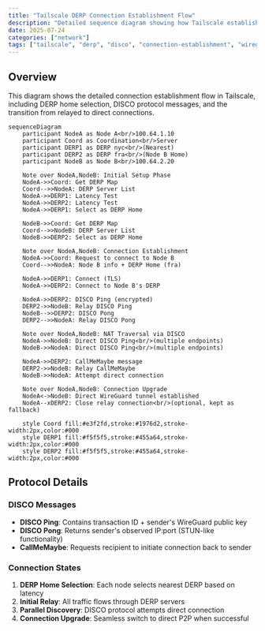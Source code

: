 ```yaml
---
title: "Tailscale DERP Connection Establishment Flow"
description: "Detailed sequence diagram showing how Tailscale establishes connections using DERP servers and DISCO protocol"
date: 2025-07-24
categories: ["network"]
tags: ["tailscale", "derp", "disco", "connection-establishment", "wireguard", "nat-traversal"]
---
```


## Overview

This diagram shows the detailed connection establishment flow in Tailscale, including DERP home selection, DISCO protocol messages, and the transition from relayed to direct connections.

```mermaid
sequenceDiagram
    participant NodeA as Node A<br/>100.64.1.10
    participant Coord as Coordination<br/>Server
    participant DERP1 as DERP nyc<br/>(Nearest)
    participant DERP2 as DERP fra<br/>(Node B Home)
    participant NodeB as Node B<br/>100.64.2.20
    
    Note over NodeA,NodeB: Initial Setup Phase
    NodeA->>Coord: Get DERP Map
    Coord-->>NodeA: DERP Server List
    NodeA->>DERP1: Latency Test
    NodeA->>DERP2: Latency Test
    NodeA->>DERP1: Select as DERP Home
    
    NodeB->>Coord: Get DERP Map
    Coord-->>NodeB: DERP Server List
    NodeB->>DERP2: Select as DERP Home
    
    Note over NodeA,NodeB: Connection Establishment
    NodeA->>Coord: Request to connect to Node B
    Coord-->>NodeA: Node B info + DERP Home (fra)
    
    NodeA->>DERP1: Connect (TLS)
    NodeA->>DERP2: Connect to Node B's DERP
    
    NodeA->>DERP2: DISCO Ping (encrypted)
    DERP2->>NodeB: Relay DISCO Ping
    NodeB-->>DERP2: DISCO Pong
    DERP2-->>NodeA: Relay DISCO Pong
    
    Note over NodeA,NodeB: NAT Traversal via DISCO
    NodeA->>NodeB: Direct DISCO Ping<br/>(multiple endpoints)
    NodeB->>NodeA: Direct DISCO Ping<br/>(multiple endpoints)
    
    NodeA->>DERP2: CallMeMaybe message
    DERP2->>NodeB: Relay CallMeMaybe
    NodeB->>NodeA: Attempt direct connection
    
    Note over NodeA,NodeB: Connection Upgrade
    NodeA<->NodeB: Direct WireGuard tunnel established
    NodeA--xDERP2: Close relay connection<br/>(optional, kept as fallback)
    
    style Coord fill:#e3f2fd,stroke:#1976d2,stroke-width:2px,color:#000
    style DERP1 fill:#f5f5f5,stroke:#455a64,stroke-width:2px,color:#000
    style DERP2 fill:#f5f5f5,stroke:#455a64,stroke-width:2px,color:#000
```

## Protocol Details

### DISCO Messages

- **DISCO Ping**: Contains transaction ID + sender's WireGuard public key
- **DISCO Pong**: Returns sender's observed IP:port (STUN-like functionality)
- **CallMeMaybe**: Requests recipient to initiate connection back to sender

### Connection States

1. **DERP Home Selection**: Each node selects nearest DERP based on latency
2. **Initial Relay**: All traffic flows through DERP servers
3. **Parallel Discovery**: DISCO protocol attempts direct connection
4. **Connection Upgrade**: Seamless switch to direct P2P when successful